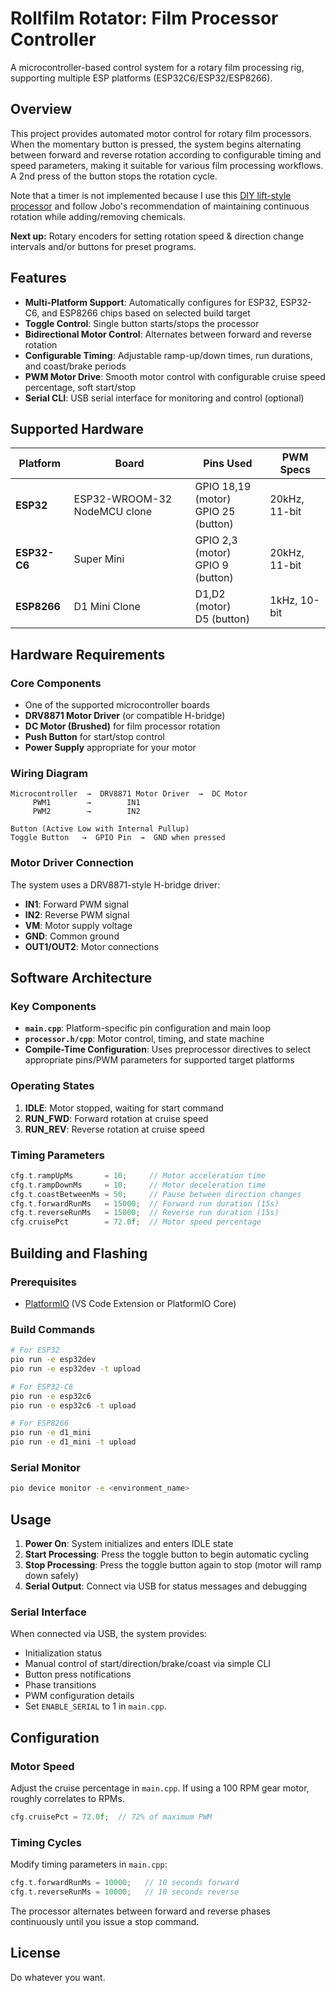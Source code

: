 # Rollfilm Rotator: Film Processor Controller

A microcontroller-based control system for a rotary film processing rig, supporting multiple ESP platforms (ESP32C6/ESP32/ESP8266).

## Overview

This project provides automated motor control for rotary film processors. When the momentary button is pressed, the system begins alternating between forward and reverse rotation according to configurable timing and speed parameters, making it suitable for various film processing workflows. A 2nd press of the button stops the rotation cycle.

Note that a timer is not implemented because I use this [DIY lift-style processor](https://www.printables.com/model/1183451-film-processor-rotationsprozessor-fur-jobo-tank) and follow Jobo's recommendation of maintaining continuous rotation while adding/removing chemicals.

**Next up:**  Rotary encoders for setting rotation speed & direction change intervals and/or buttons for preset programs.

## Features

- **Multi-Platform Support**: Automatically configures for ESP32, ESP32-C6, and ESP8266 chips based on selected build target
- **Toggle Control**: Single button starts/stops the processor
- **Bidirectional Motor Control**: Alternates between forward and reverse rotation
- **Configurable Timing**: Adjustable ramp-up/down times, run durations, and coast/brake periods
- **PWM Motor Drive**: Smooth motor control with configurable cruise speed percentage, soft start/stop
- **Serial CLI**: USB serial interface for monitoring and control (optional)

## Supported Hardware

| Platform | Board | Pins Used | PWM Specs |
|----------|-------|-----------|-----------|
| **ESP32** | ESP32-WROOM-32 NodeMCU clone | GPIO 18,19 (motor)<br/>GPIO 25 (button) | 20kHz, 11-bit |
| **ESP32-C6** | Super Mini | GPIO 2,3 (motor)<br/>GPIO 9 (button) | 20kHz, 11-bit |
| **ESP8266** | D1 Mini Clone | D1,D2 (motor)<br/>D5 (button) | 1kHz, 10-bit |

## Hardware Requirements

### Core Components
- One of the supported microcontroller boards
- **DRV8871 Motor Driver** (or compatible H-bridge)
- **DC Motor (Brushed)** for film processor rotation
- **Push Button** for start/stop control
- **Power Supply** appropriate for your motor

### Wiring Diagram

```
Microcontroller  →  DRV8871 Motor Driver  →  DC Motor
     PWM1        →        IN1
     PWM2        →        IN2
     
Button (Active Low with Internal Pullup)
Toggle Button   →  GPIO Pin  →  GND when pressed
```

### Motor Driver Connection
The system uses a DRV8871-style H-bridge driver:
- **IN1**: Forward PWM signal
- **IN2**: Reverse PWM signal
- **VM**: Motor supply voltage
- **GND**: Common ground
- **OUT1/OUT2**: Motor connections

## Software Architecture

### Key Components

- **`main.cpp`**: Platform-specific pin configuration and main loop
- **`processor.h/cpp`**: Motor control, timing, and state machine
- **Compile-Time Configuration**: Uses preprocessor directives to select appropriate pins/PWM parameters for supported target platforms

### Operating States

1. **IDLE**: Motor stopped, waiting for start command
2. **RUN_FWD**: Forward rotation at cruise speed
3. **RUN_REV**: Reverse rotation at cruise speed

### Timing Parameters

```cpp
cfg.t.rampUpMs       = 10;     // Motor acceleration time
cfg.t.rampDownMs     = 10;     // Motor deceleration time  
cfg.t.coastBetweenMs = 50;     // Pause between direction changes
cfg.t.forwardRunMs   = 15000;  // Forward run duration (15s)
cfg.t.reverseRunMs   = 15000;  // Reverse run duration (15s)
cfg.cruisePct        = 72.0f;  // Motor speed percentage
```

## Building and Flashing

### Prerequisites
- [PlatformIO](https://platformio.org/) (VS Code Extension or PlatformIO Core)

### Build Commands

```bash
# For ESP32
pio run -e esp32dev
pio run -e esp32dev -t upload

# For ESP32-C6 
pio run -e esp32c6
pio run -e esp32c6 -t upload

# For ESP8266
pio run -e d1_mini
pio run -e d1_mini -t upload
```

### Serial Monitor
```bash
pio device monitor -e <environment_name>
```

## Usage

1. **Power On**: System initializes and enters IDLE state
2. **Start Processing**: Press the toggle button to begin automatic cycling
3. **Stop Processing**: Press the toggle button again to stop (motor will ramp down safely)
4. **Serial Output**: Connect via USB for status messages and debugging

### Serial Interface

When connected via USB, the system provides:
- Initialization status
- Manual control of start/direction/brake/coast via simple CLI  
- Button press notifications
- Phase transitions
- PWM configuration details
- Set `ENABLE_SERIAL` to 1 in `main.cpp`.

## Configuration

### Motor Speed
Adjust the cruise percentage in `main.cpp`. If using a 100 RPM gear motor,  roughly correlates to RPMs.
```cpp
cfg.cruisePct = 72.0f;  // 72% of maximum PWM
```


### Timing Cycles
Modify timing parameters in `main.cpp`:
```cpp
cfg.t.forwardRunMs = 10000;   // 10 seconds forward
cfg.t.reverseRunMs = 10000;   // 10 seconds reverse
```
The processor alternates between forward and reverse phases continuously until you issue a stop command.



## License

Do whatever you want.
